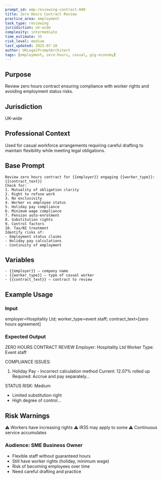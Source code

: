 ```yaml
---
prompt_id: emp-reviewing-contract-040
title: Zero Hours Contract Review
practice_area: employment
task_type: reviewing
jurisdiction: uk-wide
complexity: intermediate
time_estimate: 35
risk_level: medium
last_updated: 2025-07-10
author: UKLegalPromptArchitect
tags: [employment, zero-hours, casual, gig-economy]
---
```


## Purpose
Review zero hours contract ensuring compliance with worker rights and avoiding employment status risks.

## Jurisdiction
UK-wide

## Professional Context
Used for casual workforce arrangements requiring careful drafting to maintain flexibility while meeting legal obligations.

## Base Prompt
```text
Review zero hours contract for {{employer}} engaging {{worker_type}}:
{{contract_text}}
Check for:
1. Mutuality of obligation clarity
2. Right to refuse work
3. No exclusivity
4. Worker vs employee status
5. Holiday pay compliance
6. Minimum wage compliance
7. Pension auto-enrolment
8. Substitution rights
9. Control factors
10. Tax/NI treatment
Identify risks of:
- Employment status claims
- Holiday pay calculations
- Continuity of employment
```

## Variables
```text
- {{employer}} – company name
- {{worker_type}} – type of casual worker
- {{contract_text}} – contract to review
```

## Example Usage
### Input
employer=Hospitality Ltd; worker_type=event staff; contract_text=[zero hours agreement]

### Expected Output
ZERO HOURS CONTRACT REVIEW
Employer: Hospitality Ltd
Worker Type: Event staff

COMPLIANCE ISSUES:
1. Holiday Pay - Incorrect calculation method
   Current: 12.07% rolled up
   Required: Accrue and pay separately...

STATUS RISK: Medium
- Limited substitution right
- High degree of control...

## Risk Warnings
⚠️ Workers have increasing rights
⚠️ IR35 may apply to some
⚠️ Continuous service accumulates

### Audience: SME Business Owner
- Flexible staff without guaranteed hours
- Still have worker rights (holiday, minimum wage)
- Risk of becoming employees over time
- Need careful drafting and practice
